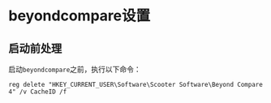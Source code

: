 # beyondcompare设置

## 启动前处理

启动`beyondcompare`之前，执行以下命令：

```dos
reg delete "HKEY_CURRENT_USER\Software\Scooter Software\Beyond Compare 4" /v CacheID /f
```
